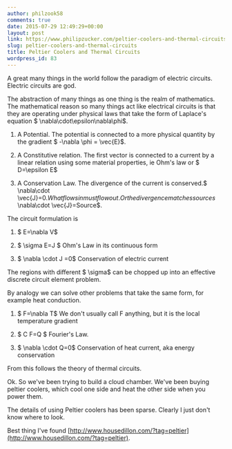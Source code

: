 ```yaml
---
author: philzook58
comments: true
date: 2015-07-29 12:49:29+00:00
layout: post
link: https://www.philipzucker.com/peltier-coolers-and-thermal-circuits/
slug: peltier-coolers-and-thermal-circuits
title: Peltier Coolers and Thermal Circuits
wordpress_id: 83
---
```


A great many things in the world follow the paradigm of electric circuits. Electric circuits are god.

The abstraction of many things as one thing is the realm of mathematics. The mathematical reason so many things act like electrical circuits is that they are operating under physical laws that take the form of Laplace's equation $ \nabla\cdot\epsilon\nabla\phi$.



	
  1. A Potential. The potential is connected to a more physical quantity by the gradient $ -\nabla \phi = \vec{E}$.

	
  2. A Constitutive relation. The first vector is connected to a current by a linear relation using some material properties, ie Ohm's law or $ D=\epsilon E$

	
  3. A Conservation Law. The divergence of the current is conserved.$ \nabla\cdot \vec{J}=0$. What flows in must flow out. Or the divergence matches sources $ \nabla\cdot \vec{J}=Source$.


The circuit formulation is

	
  1. $ E=\nabla V$

	
  2. $ \sigma E=J $ Ohm's Law in its continuous form

	
  3. $ \nabla \cdot J =0$ Conservation of electric current


The regions with different $ \sigma$ can be chopped up into an effective discrete circuit element problem.

By analogy we can solve other problems that take the same form, for example heat conduction.

	
  1. $ F=\nabla T$ We don't usually call F anything, but it is the local temperature gradient

	
  2. $ C F=Q $ Fourier's Law.

	
  3. $ \nabla \cdot Q=0$ Conservation of heat current, aka energy conservation


From this follows the theory of thermal circuits.

Ok. So we've been trying to build a cloud chamber. We've been buying peltier coolers, which cool one side and heat the other side when you power them.



The details of using Peltier coolers has been sparse. Clearly I just don't know where to look.

Best thing I've found [http://www.housedillon.com/?tag=peltier](http://www.housedillon.com/?tag=peltier).




